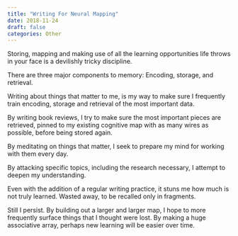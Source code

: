 ```yaml
---
title: "Writing For Neural Mapping"
date: 2018-11-24
draft: false
categories: Other
---
```


Storing, mapping and making use of all the learning opportunities life throws in your face is a devilishly tricky discipline.

There are three major components to memory: Encoding, storage, and retrieval.

Writing about things that matter to me, is my way to make sure I frequently train encoding, storage and retrieval of the most important data.

By writing book reviews, I try to make sure the most important pieces are retrieved, pinned to my existing cognitive map with as many wires as possible, before being stored again.

By meditating on things that matter, I seek to prepare my mind for working with them every day.

By attacking specific topics, including the research necessary, I attempt to deepen my understanding.

Even with the addition of a regular writing practice, it stuns me how much is not truly learned. Wasted away, to be recalled only in fragments.

Still I persist. By building out a larger and larger map, I hope to more frequently surface things that I thought were lost. By making a huge associative array, perhaps new learning will be easier over time.

